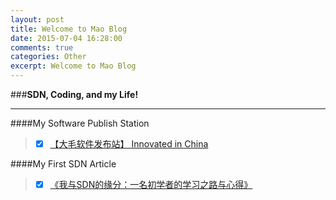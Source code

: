 ```yaml
---
layout: post
title: Welcome to Mao Blog
date: 2015-07-04 16:28:00
comments: true
categories: Other
excerpt: Welcome to Mao Blog
---
```


###**SDN, Coding, and my Life!**

------

####My Software Publish Station
> - [x] [【大毛软件发布站】 Innovated in China](http://pan.baidu.com/s/1jGIMn8E)

####My First SDN Article
> - [x] [《我与SDN的缘分：一名初学者的学习之路与心得》](http://www.sdnlab.com/12252.html)